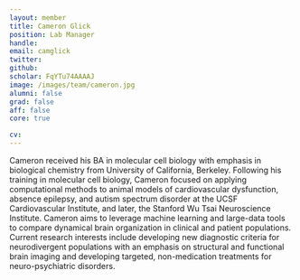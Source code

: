 ```yaml
---
layout: member
title: Cameron Glick  
position: Lab Manager
handle:
email: camglick
twitter: 
github:
scholar: FqYTu74AAAAJ
image: /images/team/cameron.jpg
alumni: false
grad: false
aff: false
core: true

cv:
---
```


Cameron received his BA in molecular cell biology with emphasis in biological chemistry from University of California, Berkeley.  Following his training in molecular cell biology, Cameron focused on applying computational methods to animal models of cardiovascular dysfunction, absence epilepsy, and autism spectrum disorder at the UCSF Cardiovascular Institute, and later, the Stanford Wu Tsai Neuroscience Institute.  Cameron aims to leverage machine learning and large-data tools to compare dynamical brain organization in clinical and patient populations.  Current research interests include developing new diagnostic criteria for neurodivergent populations with an emphasis on structural and functional brain imaging and developing targeted, non-medication treatments for neuro-psychiatric disorders.
